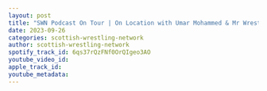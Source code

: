```yaml
---
layout: post
title: "SWN Podcast On Tour | On Location with Umar Mohammed & Mr WrestleZone"
date: 2023-09-26
categories: scottish-wrestling-network
author: scottish-wrestling-network
spotify_track_id: 6qs37rQzFNf0OrQIgeo3AO
youtube_video_id: 
apple_track_id: 
youtube_metadata: 
---
```

